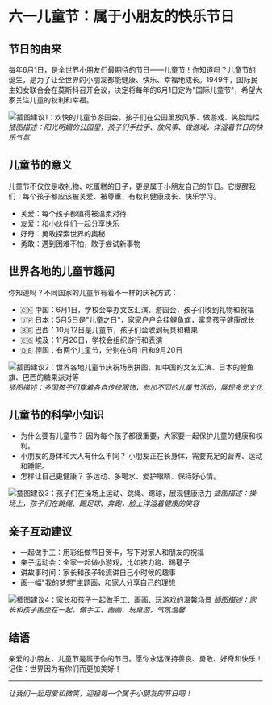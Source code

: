 # 六一儿童节：属于小朋友的快乐节日

## 节日的由来

每年6月1日，是全世界小朋友们最期待的节日——儿童节！你知道吗？儿童节的诞生，是为了让全世界的小朋友都能健康、快乐、幸福地成长。1949年，国际民主妇女联合会在莫斯科召开会议，决定将每年的6月1日定为"国际儿童节"，希望大家关注儿童的权利和幸福。

![插图建议1：欢快的儿童节游园会，孩子们在公园里放风筝、做游戏、笑脸灿烂](images/childrens_day_park.jpg)
*插图描述：阳光明媚的公园里，孩子们手拉手、放风筝、做游戏，洋溢着节日的快乐气氛*

## 儿童节的意义

儿童节不仅仅是收礼物、吃蛋糕的日子，更是属于小朋友自己的节日。它提醒我们：每个孩子都应该被关爱、被尊重，有权利健康成长、快乐学习。

- 关爱：每个孩子都值得被温柔对待
- 友爱：和小伙伴们一起分享快乐
- 好奇：勇敢探索世界的奥秘
- 勇敢：遇到困难不怕，敢于尝试新事物

## 世界各地的儿童节趣闻

你知道吗？不同国家的儿童节有着不一样的庆祝方式：

- 🇨🇳 中国：6月1日，学校会举办文艺汇演、游园会，孩子们收到礼物和祝福
- 🇯🇵 日本：5月5日是"儿童之日"，家家户户会挂鲤鱼旗，寓意孩子健康成长
- 🇧🇷 巴西：10月12日是儿童节，孩子们会收到玩具和糖果
- 🇪🇬 埃及：11月20日，学校会组织游行和表演
- 🇩🇪 德国：有两个儿童节，分别在6月1日和9月20日

![插图建议2：世界各地儿童节庆祝场景拼图，如中国的文艺汇演、日本的鲤鱼旗、巴西的糖果派对等](images/world_childrens_day.jpg)
*插图描述：多国孩子们穿着各自传统服饰，参加不同的儿童节活动，展现多元文化*

## 儿童节的科学小知识

- 为什么要有儿童节？
  因为每个孩子都很重要，大家要一起保护儿童的健康和权利。
- 小朋友的身体和大人有什么不同？
  小朋友正在长身体，需要充足的营养、运动和睡眠。
- 怎样让自己更健康？
  多运动、多喝水、爱护眼睛、保持好心情。

![插图建议3：孩子们在操场上运动、跳绳、踢球，展现健康活力](images/healthy_kids.jpg)
*插图描述：操场上，孩子们在跳绳、踢足球、奔跑，脸上洋溢着健康的笑容*

## 亲子互动建议

- 一起做手工：用彩纸做节日贺卡，写下对家人和朋友的祝福
- 亲子运动会：全家一起做小游戏，比如接力跑、踢毽子
- 讲故事时间：家长和孩子轮流讲自己小时候的趣事
- 画一幅"我的梦想"主题画，和家人分享自己的理想

![插图建议4：家长和孩子一起做手工、画画、玩游戏的温馨场景](images/family_fun.jpg)
*插图描述：家长和孩子围坐在一起，做手工、画画、玩桌游，气氛温馨*

## 结语

亲爱的小朋友，儿童节是属于你的节日。愿你永远保持善良、勇敢、好奇和快乐！记住：世界因为有你们而更加美好！

---

*让我们一起用爱和微笑，迎接每一个属于小朋友的节日吧！* 